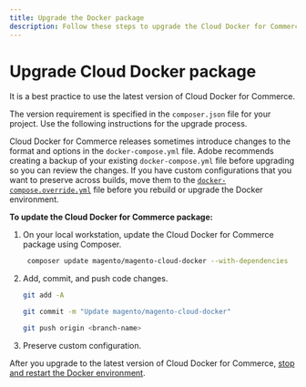 ```yaml
---
title: Upgrade the Docker package
description: Follow these steps to upgrade the Cloud Docker for Commerce package.
---
```


# Upgrade Cloud Docker package

It is a best practice to use the latest version of Cloud Docker for Commerce.

The version requirement is specified in the `composer.json` file for your project. Use the following instructions for the upgrade process.

<InlineAlert variant="info" slots="text"/>

Cloud Docker for Commerce releases sometimes introduce changes to the format and options in the `docker-compose.yml` file. Adobe recommends creating a backup of your existing `docker-compose.yml` file before upgrading so you can review the changes. If you have custom configurations that you want to preserve across builds, move them to the [`docker-compose.override.yml`](quick-reference.md#override-configuration) file before you rebuild or upgrade the Docker environment.

**To update the Cloud Docker for Commerce package:**

1. On your local workstation, update the Cloud Docker for Commerce package using Composer.

   ```bash
    composer update magento/magento-cloud-docker --with-dependencies
   ```

1. Add, commit, and push code changes.

   ```bash
   git add -A
   ```

   ```bash
   git commit -m "Update magento/magento-cloud-docker"
   ```

   ```bash
   git push origin <branch-name>
   ```

1. Preserve custom configuration.

After you upgrade to the latest version of Cloud Docker for Commerce, [stop and restart the Docker environment](quick-reference.md).
